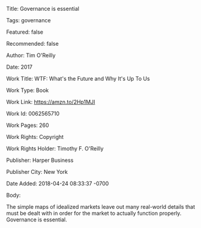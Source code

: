 Title:  Governance is essential

Tags:   governance

Featured: false

Recommended: false

Author: Tim O'Reilly

Date:   2017

Work Title: WTF: What's the Future and Why It's Up To Us

Work Type: Book

Work Link: https://amzn.to/2Hp1MJI

Work Id: 0062565710

Work Pages: 260

Work Rights: Copyright

Work Rights Holder: Timothy F. O'Reilly

Publisher: Harper Business

Publisher City: New York

Date Added: 2018-04-24 08:33:37 -0700

Body: 

The simple maps of idealized markets leave out many real-world details that must be dealt with in order for the market to actually function properly. Governance is essential. 

